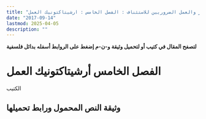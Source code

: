 ```yaml
---
title: "بدائل فلسفية في النظر والعمل الضروريين للاستئناف : الفصل الخامس : ارشيتاكتونيك العمل"
date: "2017-09-14"
lastmod: 2025-04-05
description: ""
---
```

**لتصفح المقال في كتيب أو لتحميل وثيقة و-ن-م إضغط على الروابط أسفله** **بدائل فلسفية**

# الفصل الخامس أرشيتاكتونيك العمل

الكتيب

## وثيقة النص المحمول ورابط تحميلها

###
